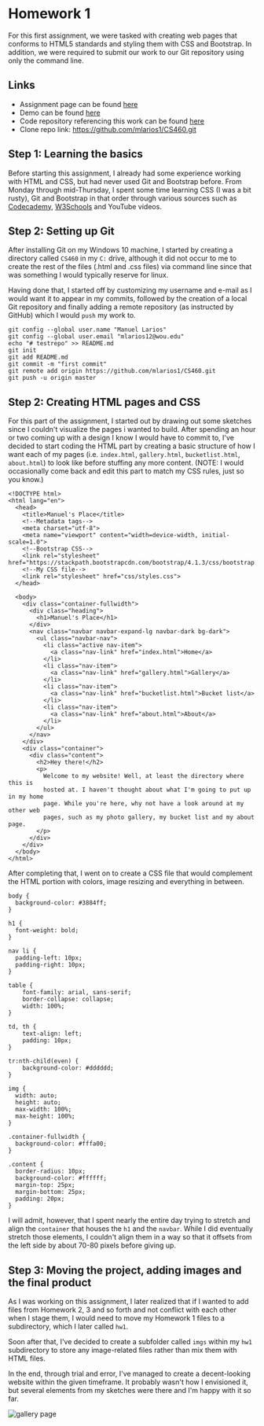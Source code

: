 # Homework 1

For this first assignment, we were tasked with creating web pages that conforms to HTML5 standards and styling them with CSS and Bootstrap. In addition, we were required to submit our work to our Git repository using only the command line.

## Links

* Assignment page can be found [here](http://www.wou.edu/~morses/classes/cs46x/assignments/HW1.html)
* Demo can be found [here](https://mlarios1.github.io/CS460/hw1/)
* Code repository referencing this work can be found [here](https://github.com/mlarios1/CS460/tree/master/hw1)
* Clone repo link: https://github.com/mlarios1/CS460.git

## Step 1: Learning the basics

Before starting this assignment, I already had some experience working with HTML and CSS, but had never used Git and Bootstrap before. From Monday through mid-Thursday, I spent some time learning CSS (I was a bit rusty), Git and Bootstrap in that order through various sources such as [Codecademy](https://www.codecademy.com/), [W3Schools](https://www.w3schools.com) and YouTube videos.

## Step 2: Setting up Git

After installing Git on my Windows 10 machine, I started by creating a directory called ```CS460``` in my ```C:``` drive, although it did not occur to me to create the rest of the files (.html and .css files) via command line since that was something I would typically reserve for linux.

Having done that, I started off by customizing my username and e-mail as I would want it to appear in my commits, followed by the creation of a local Git repository and finally adding a remote repository (as instructed by GitHub) which I would ```push``` my work to.

```
git config --global user.name "Manuel Larios"
git config --global user.email "mlarios12@wou.edu"
echo "# testrepo" >> README.md
git init
git add README.md
git commit -m "first commit"
git remote add origin https://github.com/mlarios1/CS460.git
git push -u origin master
```

## Step 2: Creating HTML pages and CSS

For this part of the assignment, I started out by drawing out some sketches since I couldn't visualize the pages i wanted to build. After spending an hour or two coming up with a design I know I would have to commit to, I've decided to start coding the HTML part by creating a basic structure of how I want each of my pages (i.e. ```index.html```, ```gallery.html```, ```bucketlist.html```, ```about.html```) to look like before stuffing any more content. (NOTE: I would occasionally come back and edit this part to match my CSS rules, just so you know.)

```
<!DOCTYPE html>
<html lang="en">
  <head>
    <title>Manuel's Place</title>
    <!--Metadata tags-->
    <meta charset="utf-8">
    <meta name="viewport" content="width=device-width, initial-scale=1.0">
    <!--Bootstrap CSS-->
    <link rel="stylesheet" href="https://stackpath.bootstrapcdn.com/bootstrap/4.1.3/css/bootstrap.min.css">
    <!--My CSS file-->
    <link rel="stylesheet" href="css/styles.css">
  </head>

  <body>
    <div class="container-fullwidth">
      <div class="heading">
        <h1>Manuel's Place</h1>
      </div>
      <nav class="navbar navbar-expand-lg navbar-dark bg-dark">
        <ul class="navbar-nav">
          <li class="active nav-item">
            <a class="nav-link" href="index.html">Home</a>
          </li>
          <li class="nav-item">
            <a class="nav-link" href="gallery.html">Gallery</a>
          </li>
          <li class="nav-item">
            <a class="nav-link" href="bucketlist.html">Bucket list</a>
          </li>
          <li class="nav-item">
            <a class="nav-link" href="about.html">About</a>
          </li>
        </ul>
      </nav>
    </div>
    <div class="container">
      <div class="content">
        <h2>Hey there!</h2>
        <p>
          Welcome to my website! Well, at least the directory where this is
          hosted at. I haven't thought about what I'm going to put up in my home
          page. While you're here, why not have a look around at my other web
          pages, such as my photo gallery, my bucket list and my about page.
        </p>
      </div>
    </div>
  </body>
</html>
```

After completing that, I went on to create a CSS file that would complement the HTML portion with colors, image resizing and everything in between.

```
body {
  background-color: #3884ff;
}

h1 {
  font-weight: bold;
}

nav li {
  padding-left: 10px;
  padding-right: 10px;
}

table {
    font-family: arial, sans-serif;
    border-collapse: collapse;
    width: 100%;
}

td, th {
    text-align: left;
    padding: 10px;
}

tr:nth-child(even) {
    background-color: #dddddd;
}

img {
  width: auto;
  height: auto;
  max-width: 100%;
  max-height: 100%;
}

.container-fullwidth {
  background-color: #fffa00;
}

.content {
  border-radius: 10px;
  background-color: #ffffff;
  margin-top: 25px;
  margin-bottom: 25px;
  padding: 20px;
}
```

I will admit, however, that I spent nearly the entire day trying to stretch and align the ```container``` that houses the ```h1``` and the ```navbar```. While I did eventually stretch those elements, I couldn't align them in a way so that it offsets from the left side by about 70-80 pixels before giving up.

## Step 3: Moving the project, adding images and the final product

As I was working on this assignment, I later realized that if I wanted to add files from Homework 2, 3 and so forth and not conflict with each other when I stage them, I would need to move my Homework 1 files to a subdirectory, which I later called ```hw1```.

Soon after that, I've decided to create a subfolder called ```imgs``` within my ```hw1``` subdirectory to store any image-related files rather than mix them with HTML files.

In the end, through trial and error, I've managed to create a decent-looking website within the given timeframe. It probably wasn't how I envisioned it, but several elements from my sketches were there and I'm happy with it so far.


![gallery page](https://github.com/mlarios1/mlarios1.github.io/blob/master/CS460/hw1.png)
